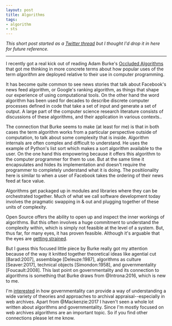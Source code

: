 ```yaml
---
layout: post
title: Algorithms
tags:
- algorithm
- sts
---
```


*This short post started as a [Twitter thread](https://twitter.com/edsu/status/1152151283362619392) but I thought I'd drop it in here for future reference.*

---

I recently got a real kick out of reading Adam Burke's [Occluded Algorithms]
that got me thinking in more concrete terms about how popular uses of the term
*algorithm* are deployed relative to their use in computer programming.

It has become quite common to see news stories that talk about Facebook's news
feed algorithm, or Google's ranking algorithm, as things that shape our
experience of using computational tools. On the other hand the word algorithm
has been used for decades to describe discrete computer processes defined in
code that take a set of input and generate a set of output. A large part of the
computer science research literature consists of discussions of these
algorithms, and their application in various contexts..

The connection that Burke seems to make (at least for me) is that in both cases
the term algorithm works from a particular perspective outside of computation,
to talk about some complexity that is inside. Algorithm internals are often
complex and difficult to understand. He uses the example of Python's list sort
which makes a sort algorithm available to the user. On the one hand this
empowering because it offers this algorithm to the computer programmer for them
to use. But at the same time it encapsulates and hides its implementation and
doesn't require the programmer to completely understand what it is doing. The
positiionality here is similar to when a user of Facebook takes the ordering of
their news feed at face value.

Algorithms get packaged up in modules and libraries where they can be
orchestrated together. Much of what we call software development today involves
the pragmatic swapping in & out and plugging together of these units of
complexity.

Open Source offers the ability to open up and inspect the inner workings of
algorithms. But this often involves a huge commitment to understand the
complexity within, which is simply not feasible at the level of a system. But,
thus far, for many eyes, it has proven feasible. Although it's arguable that the
eyes are [getting
strained](https://blog.npmjs.org/post/180565383195/details-about-the-event-stream-incident).

But I guess this focused little piece by Burke really got my attention because
of the way it knitted together theoretical ideas like agential cut [Barad:2007],
assemblage [Deleuze:1987], algorithms as culture [Seaver:2017], technical
objects [Simondon:1958], and governmentality [Foucault:2008]. This last point on
governmentality and its connection to algorithms is something that Burke draws
from @Introna:2016, which is new to me.

I'm [interested](https://osf.io/preprints/socarxiv/75mjp) in how governmentality
can provide a way of understanding a wide variety of theories and approaches to
archival appraisal--especially in web archives. Apart from @Mackenzie:2017 I
haven't seen a whole lot written about algorithms and governmentality. Since I'm
mostly focused on web archives algorithms are an important topic. So if you find
other connections please let me know.

[Occluded Algorithms]: https://journals.sagepub.com/doi/full/10.1177/2053951719858743

